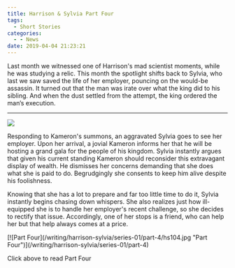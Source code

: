```yaml
---
title: Harrison & Sylvia Part Four
tags:
  - Short Stories
categories:
  - - News
date: 2019-04-04 21:23:21
---
```


Last month we witnessed one of Harrison's mad scientist moments, while he was studying a relic.  This month the spotlight shifts back to Sylvia, who last we saw saved the life of her employer, pouncing on the would-be assassin.  It turned out that the man was irate over what the king did to his sibling.  And when the dust settled from the attempt, the king ordered the man’s execution.<!-- more --><hr class="clear-both center-fade"/><div class="embedded-image-left">![](/writing/harrison-sylvia/series-01/harrison-sylvia-1.jpg)</div> 

Responding to Kameron's summons, an aggravated Sylvia goes to see her employer.  Upon her arrival, a jovial Kameron informs her that he will be hosting a grand gala for the people of his kingdom.  Sylvia instantly argues that given his current standing Kameron should reconsider this extravagant display of wealth.  He dismisses her concerns demanding that she does what she is paid to do.  Begrudgingly she consents to keep him alive despite his foolishness.

Knowing that she has a lot to prepare and far too little time to do it, Sylvia instantly begins chasing down whispers.  She also realizes just how ill-equipped she is to handle her employer's recent challenge, so she decides to rectify that issue.  Accordingly, one of her stops is a friend, who can help her but that help always comes at a price.

<div class="clear-both center">
[![Part Four](/writing/harrison-sylvia/series-01/part-4/hs104.jpg "Part Four")](/writing/harrison-sylvia/series-01/part-4)<p>Click above to read Part Four</p></div>